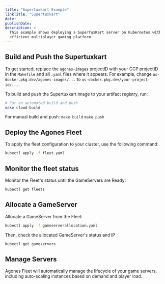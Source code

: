 ```yaml
---
title: "Supertuxkart Example"
linkTitle: "Supertuxkart"
date:
publishDate:
description: >
  This example shows deploying a SuperTuxKart server on Kubernetes with Agones, highlighting a scalable, 
  efficient multiplayer gaming platform.
---
```


## Build and Push the Supertuxkart
To get started, replace the `agones-images` projectID with your GCP projectID in the `Makefile` and all `.yaml` files where it appears. For example, change `us-docker.pkg.dev/agones-images/...` to `us-docker.pkg.dev/your-project-id/...`.

To build and push the Supertuxkart image to your artifact registry, run:

```bash
# For an automated build and push
make cloud-build
```
For manual build and push:
`make build`
`make push`


## Deploy the Agones Fleet

To apply the fleet configuration to your cluster, use the following command:

```bash
kubectl apply -f fleet.yaml
```

## Monitor the fleet status

Monitor the Fleet's status until the GameServers are Ready:

```bash
kubectl get fleets
```

## Allocate a GameServer

Allocate a GameServer from the Fleet:

```bash
kubectl apply -f gameserverallocation.yaml
```

Then, check the allocated GameServer's status and IP

```bash
kubectl get gameservers
```

## Manage Servers

Agones Fleet will automatically manage the lifecycle of your game servers, including auto-scaling instances
based on demand and player load.
